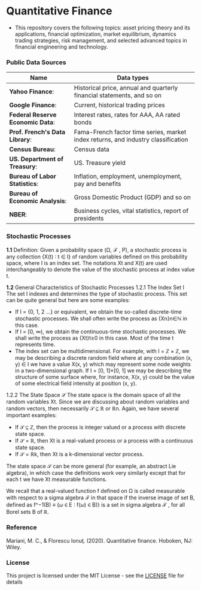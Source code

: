# Quantitative Finance

- This repository covers the following topics: asset pricing theory and its applications, financial optimization, market equilibrium, dynamics trading strategies, risk management, and selected advanced topics in financial engineering and technology.


### Public Data Sources
**Name** | **Data types**
-------------------- | --------------------
**Yahoo Finance**: | Historical price, annual and quarterly financial statements, and so on
**Google Finance**: | Current, historical trading prices
**Federal Reserve Economic Data**: | Interest rates, rates for AAA, AA rated bonds
**Prof. French's Data Library**: | Fama-French factor time series, market index returns, and industry classification
**Census Bureau**: | Census data
**US. Department of Treasury**: | US. Treasure yield
**Bureau of Labor Statistics**: | Inflation, employment, unemployment, pay and benefits
**Bureau of Economic Analysis**: | Gross Domestic Product (GDP) and so on
**NBER**: | Business cycles, vital statistics, report of presidents

### Stochastic Processes
**1.1** Definition: Given a probability space (Ω, ℱ , P), a stochastic process is any collection {X(t) ∶ t ∈ I} of random variables defined on this probability space, where I is an index set. The notations Xt and X(t) are used interchangeably to denote the value of the stochastic process at index value t.

**1.2** General Characteristics of Stochastic Processes
1.2.1 The Index Set I
The set I indexes and determines the type of stochastic process. This set can be quite general but here are some examples:
- If I = {0, 1, 2 …} or equivalent, we obtain the so-called discrete-time stochastic processes. We shall often write the process as {Xn}n∈ℕ in this case.
- If I = [0, ∞), we obtain the continuous-time stochastic processes. We shall write the process as {Xt}t≥0 in this case. Most of the time t represents time.
- The index set can be multidimensional. For example, with I = ℤ × ℤ, we may be describing a discrete random field where at any combination (x, y) ∈ I we have a value X(x, y) which may represent some node weights in a two-dimensional graph. If I = [0, 1]×[0, 1] we may be describing the structure of some surface where, for instance, X(x, y) could be the value of some electrical field intensity at position (x, y).

1.2.2 The State Space 𝒮
The state space is the domain space of all the random variables Xt. Since we are discussing about random variables and random vectors, then necessarily 𝒮 ⊆ ℝ or ℝn. Again, we have several important examples:
- If 𝒮 ⊆ ℤ, then the process is integer valued or a process with discrete state space.
- If 𝒮 = ℝ, then Xt is a real-valued process or a process with a continuous state space.
- If 𝒮 = ℝk, then Xt is a k-dimensional vector process.

The state space 𝒮 can be more general (for example, an abstract Lie algebra), in which case the definitions work very similarly except that for each t we have Xt measurable functions.

We recall that a real-valued function f defined on Ω is called measurable with respect to a sigma algebra ℱ in that space if the inverse image of set B, defined as f^−1(B) ≡ {𝜔 ∈ E ∶ f(𝜔) ∈ B)} is a set in sigma algebra ℱ , for all Borel sets B of ℝ.





### Reference
Mariani, M. C., & Florescu Ionuţ. (2020). Quantitative finance. Hoboken, NJ: Wiley.

### License
This project is licensed under the MIT License - see the [LICENSE](LICENSE) file for details
